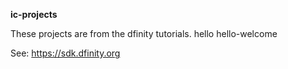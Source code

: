 **ic-projects**

These projects are from the dfinity tutorials.
hello
hello-welcome


See: https://sdk.dfinity.org
